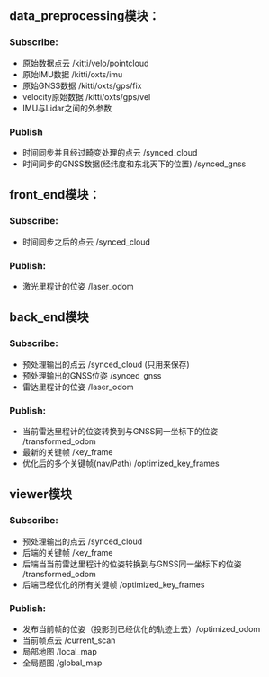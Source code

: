 ## data_preprocessing模块：

### Subscribe:
- 原始数据点云 /kitti/velo/pointcloud
- 原始IMU数据  /kitti/oxts/imu
- 原始GNSS数据 /kitti/oxts/gps/fix
- velocity原始数据 /kitti/oxts/gps/vel
- IMU与Lidar之间的外参数

### Publish
- 时间同步并且经过畸变处理的点云 /synced_cloud
- 时间同步的GNSS数据(经纬度和东北天下的位置) /synced_gnss

## front_end模块：

### Subscribe:
- 时间同步之后的点云 /synced_cloud

### Publish:
- 激光里程计的位姿 /laser_odom

## back_end模块

### Subscribe:
- 预处理输出的点云 /synced_cloud (只用来保存)
- 预处理输出的GNSS位姿 /synced_gnss
- 雷达里程计的位姿 /laser_odom

### Publish:
- 当前雷达里程计的位姿转换到与GNSS同一坐标下的位姿 /transformed_odom
- 最新的关键帧 /key_frame
- 优化后的多个关键帧(nav/Path) /optimized_key_frames

## viewer模块

### Subscribe:
- 预处理输出的点云 /synced_cloud
- 后端的关键帧 /key_frame
- 后端当当前雷达里程计的位姿转换到与GNSS同一坐标下的位姿 /transformed_odom
- 后端已经优化的所有关键帧 /optimized_key_frames

### Publish:
- 发布当前帧的位姿（投影到已经优化的轨迹上去）/optimized_odom
- 当前帧点云 /current_scan
- 局部地图 /local_map
- 全局题图 /global_map
